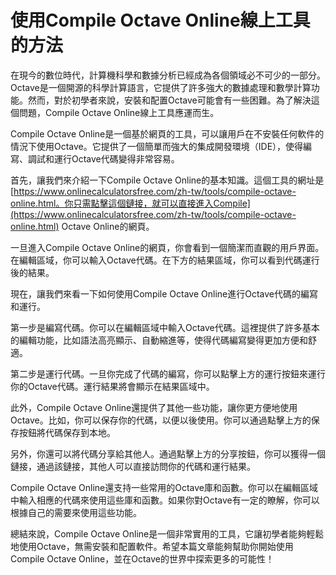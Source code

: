 使用Compile Octave Online線上工具的方法
==============================

在現今的數位時代，計算機科學和數據分析已經成為各個領域必不可少的一部分。Octave是一個開源的科學計算語言，它提供了許多強大的數據處理和數學計算功能。然而，對於初學者來說，安裝和配置Octave可能會有一些困難。為了解決這個問題，Compile Octave Online線上工具應運而生。

Compile Octave Online是一個基於網頁的工具，可以讓用戶在不安裝任何軟件的情況下使用Octave。它提供了一個簡單而強大的集成開發環境（IDE），使得編寫、調試和運行Octave代碼變得非常容易。

首先，讓我們來介紹一下Compile Octave Online的基本知識。這個工具的網址是[https://www.onlinecalculatorsfree.com/zh-tw/tools/compile-octave-online.html。你只需點擊這個鏈接，就可以直接進入Compile](https://www.onlinecalculatorsfree.com/zh-tw/tools/compile-octave-online.html) Octave Online的網頁。

一旦進入Compile Octave Online的網頁，你會看到一個簡潔而直觀的用戶界面。在編輯區域，你可以輸入Octave代碼。在下方的結果區域，你可以看到代碼運行後的結果。

現在，讓我們來看一下如何使用Compile Octave Online進行Octave代碼的編寫和運行。

第一步是編寫代碼。你可以在編輯區域中輸入Octave代碼。這裡提供了許多基本的編輯功能，比如語法高亮顯示、自動縮進等，使得代碼編寫變得更加方便和舒適。

第二步是運行代碼。一旦你完成了代碼的編寫，你可以點擊上方的運行按鈕來運行你的Octave代碼。運行結果將會顯示在結果區域中。

此外，Compile Octave Online還提供了其他一些功能，讓你更方便地使用Octave。比如，你可以保存你的代碼，以便以後使用。你可以通過點擊上方的保存按鈕將代碼保存到本地。

另外，你還可以將代碼分享給其他人。通過點擊上方的分享按鈕，你可以獲得一個鏈接，通過該鏈接，其他人可以直接訪問你的代碼和運行結果。

Compile Octave Online還支持一些常用的Octave庫和函數。你可以在編輯區域中輸入相應的代碼來使用這些庫和函數。如果你對Octave有一定的瞭解，你可以根據自己的需要來使用這些功能。

總結來說，Compile Octave Online是一個非常實用的工具，它讓初學者能夠輕鬆地使用Octave，無需安裝和配置軟件。希望本篇文章能夠幫助你開始使用Compile Octave Online，並在Octave的世界中探索更多的可能性！